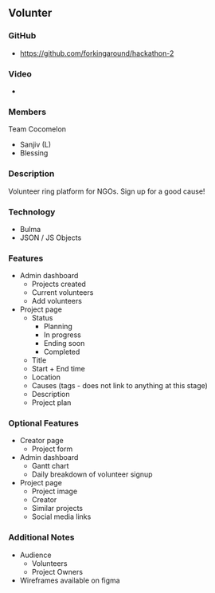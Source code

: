 ## Volunter

### GitHub

- https://github.com/forkingaround/hackathon-2

### Video

-

### Members

Team Cocomelon

- Sanjiv (L)
- Blessing

### Description

Volunteer ring platform for NGOs. Sign up for a good cause!

### Technology

- Bulma
- JSON / JS Objects

### Features

- Admin dashboard
  - Projects created
  - Current volunteers
  - Add volunteers
- Project page
  - Status
    - Planning
    - In progress
    - Ending soon
    - Completed
  - Title
  - Start + End time
  - Location
  - Causes (tags - does not link to anything at this stage)
  - Description
  - Project plan

### Optional Features

- Creator page
  - Project form
- Admin dashboard
  - Gantt chart
  - Daily breakdown of volunteer signup
- Project page
  - Project image
  - Creator
  - Similar projects
  - Social media links

### Additional Notes

- Audience
  - Volunteers
  - Project Owners
- Wireframes available on figma